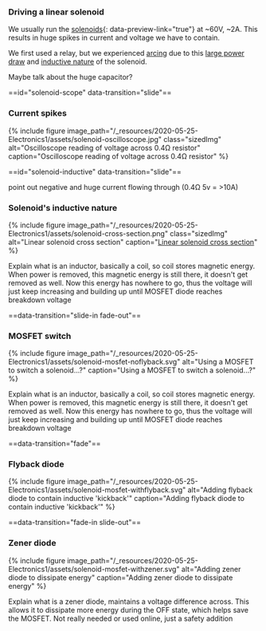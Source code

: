 <section markdown=1 data-transition="slide">

### Driving a linear solenoid

We usually run the [solenoids](https://www.youtube.com/embed/Ueio1qoXRbE){:
data-preview-link="true"} at ~60V, ~2A. This results in huge spikes in current
and voltage we have to contain.

We first used a relay, but we experienced [arcing](#/3-relay) due to this
[large power draw](#/solenoid-scope) and
[inductive nature](#/solenoid-inductive) of the solenoid.

<aside class="notes" markdown=1>

Maybe talk about the huge capacitor?

</aside>

==id="solenoid-scope" data-transition="slide"==

### Current spikes

{% include figure
image_path="/_resources/2020-05-25-Electronics1/assets/solenoid-oscilloscope.jpg"
class="sizedImg"
alt="Oscilloscope reading of voltage across 0.4Ω resistor"
caption="Oscilloscope reading of voltage across 0.4Ω resistor"
%}

==id="solenoid-inductive" data-transition="slide"==

<aside class="notes" markdown=1>

point out negative and huge current flowing through (0.4Ω 5v = >10A)

</aside>

### Solenoid's inductive nature

{% include figure
image_path="/_resources/2020-05-25-Electronics1/assets/solenoid-cross-section.png"
class="sizedImg"
alt="Linear solenoid cross section"
caption="[Linear solenoid cross section](https://www.electronics-tutorials.ws/io/io_6.html)"
%}

<aside class="notes" markdown=1>

Explain what is an inductor, basically a coil, so coil stores magnetic energy.
When power is removed, this magnetic energy is still there, it doesn't get
removed as well. Now this energy has nowhere to go, thus the voltage will just
keep increasing and building up until MOSFET diode reaches breakdown voltage

</aside>

==data-transition="slide-in fade-out"==

### MOSFET switch

{% include figure
image_path="/_resources/2020-05-25-Electronics1/assets/solenoid-mosfet-noflyback.svg"
alt="Using a MOSFET to switch a solenoid...?"
caption="Using a MOSFET to switch a solenoid...?"
%}

<aside class="notes" markdown=1>

Explain what is an inductor, basically a coil, so coil stores magnetic energy.
When power is removed, this magnetic energy is still there, it doesn't get
removed as well. Now this energy has nowhere to go, thus the voltage will just
keep increasing and building up until MOSFET diode reaches breakdown voltage

</aside>

==data-transition="fade"==

### Flyback diode

{% include figure
image_path="/_resources/2020-05-25-Electronics1/assets/solenoid-mosfet-withflyback.svg"
alt="Adding flyback diode to contain inductive 'kickback'"
caption="Adding flyback diode to contain inductive 'kickback'"
%}

==data-transition="fade-in slide-out"==

### Zener diode

{% include figure
image_path="/_resources/2020-05-25-Electronics1/assets/solenoid-mosfet-withzener.svg"
alt="Adding zener diode to dissipate energy"
caption="Adding zener diode to dissipate energy"
%}

<aside class="notes" markdown=1>

Explain what is a zener diode, maintains a voltage difference across. This
allows it to dissipate more energy during the OFF state, which helps save the
MOSFET. Not really needed or used online, just a safety addition

</aside>

</section>
